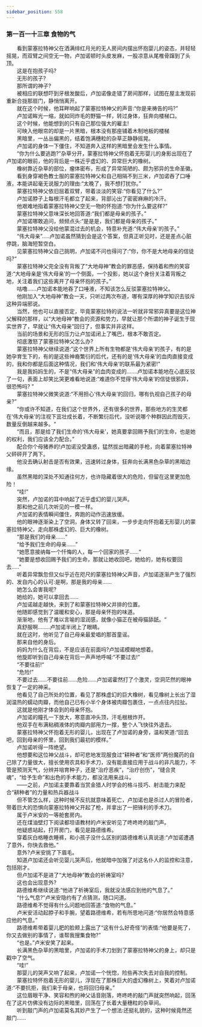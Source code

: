 ```yaml
---
sidebar_position: 558
---
```

### 第一百一十三章 食物的气  


　　看到蒙塞拉特神父在洒满绯红月光的无人房间内摆出怀抱婴儿的姿态，并轻轻摇晃，而双臂之间空无一物，卢加诺顿时头皮发麻，一股凉意从尾椎骨蹿到了头顶。  
　　这是在抱孩子吗?  
　　无形的孩子?  
　　那所谓的神子?  
　　被相应的联想吓到牙根发酸后，卢加诺像走错了房间那样，试图在屋主发现前重新合拢那扇门，静悄悄离开。  
　　就在这个时候，他耳畔响起了蒙塞拉特神父的声音:“你是来祷告的吗?”  
　　卢加诺眸光一缩，就如同炸毛的野猫一样，转过身体，狂奔向楼梯口。  
　　这个时候，他能想到的只有自己那位强大的雇主!  
　　可映入他眼帘的却是一片黑暗，根本没有那座铺着木制地板的楼梯  
　　黑暗里，一丛丛偏黑的，结着饱满穗粒的杂草正静静摇晃。  
　　卢加诺的身体一下僵住，不知道奔入这样的黑暗里会发生什么事情。  
　　“你为什么要逃跑?”杂草分开，蒙塞拉特神父怀抱着无形婴儿的身影出现在了卢加诺的眼前，他的背后是一株近乎虚幻的、异常巨大的橡树。  
　　橡树靠近杂草的部位，瘤体密布，形成了异常简陋的、颇为邪异的生命圣徽。  
　　看到身穿褐色教士服的蒙塞拉特神父和自己相隔不到三米，卢加诺吞了口唾液，本能讲起毫无说服力的理由:“太晚了，我不想打扰你。”  
　　蒙塞拉特神父依旧屈着双臂，带着淡淡的笑容:“你看见了什么?”  
　　卢加诺脖子上每根汗毛都立了起来，背部沁出了密密麻麻的冷汗。  
　　他艰难地指着蒙塞拉特神父空无一物的怀抱道:“你为什么要这样?”  
　　蒙塞拉特神父意味深长地回答道:“我们都是母亲的孩子。”  
　　卢加诺哪敢追问，频频点头:“是是是，我们都是母亲的孩子。”  
　　蒙塞拉特神父没给他蒙混过去的机会，特意补充道:“伟大母亲’的孩子。”  
　　“伟大母亲”…..卢加诺虽然猜到会是这个答案，但真正听见时，还是差点心脏停跳，脑海短暂空白。  
　　见蒙塞拉特神父自己挑明，卢加诺不问也得问了:“你，你不是大地母亲的信徒吗?“  
　　蒙塞拉特神父完全没有背叛了“大地母神”教会的罪恶感，保持着和煦的笑容道:“大地母亲是‘伟大母亲’的一个侧面，一个投影，她以这个身份关注着背叛之地，关注着我们这些离开了母亲怀抱的孩子。”  
　　咕噜……卢加诺本能地吞了口唾液，不知该怎么反驳蒙塞拉特神父。  
　　他刚加入“大地母神”教会一天，只听过两次布道，哪有深厚的神学知识去驳斥这种异端邪说。  
　　当然，他也可以直接否定，毕竟蒙塞拉特的说法一听就非常邪异真要是这位神父解释的那样，以“大地母神”教会的资源和势力，早就让那个所谓的神子诞生于现实世界了，早就让“伟大母亲”回归了，但事实并非这样。  
　　当前的场景和无形的压力让卢加诺闭上了嘴巴，根本不敢否定。  
　　彻底激怒了蒙塞拉特神父怎么办?  
　　蒙塞拉特神父继续说道:“这个世界上所有生物都是‘伟大母亲’的孩子，有的是她孕育生下的，有的是这些神裔繁衍的后代，还有的是‘伟大母亲’的血肉直接变成的，我和你都是后面这种情况，我们和‘伟大母亲’的联系最为紧密!”  
　　我是我妈妈生的，不是“伟大母亲”的血肉变成的.……卢加诺本能地在心底反驳了一句，表面上却笑比哭更难看地说道:“难道你不觉得‘伟大母亲’的信徒很邪异，很恐怖吗? ”  
　　蒙塞拉特神父微笑说道:“不用担心‘伟大母亲’的回归，哪有仇视自己孩子的母亲?”  
　　“你或许不知道，在我们这个世界外，还有很多的世界，那些地方的生灵都在‘伟大母亲’的注视下茁壮成长着，不断繁衍后代，没听说哪个种群因此而毁灭，数量反倒越来越多。“  
　　“而且，那是给了我们生命的‘伟大母亲’，她真要拿回赐予我们的生命，也是她的权利，我们应该全力配合。”  
　　配合你个母猪养的!卢加诺没受蛊惑，猛然拔出暗藏的手枪，向着蒙塞拉特神父砰砰开了两下。  
　　他没去确认射击是否有效果，迅速转过身体，狂奔向长满黑色杂草的黑暗边缘。  
　　虽然黑暗的深处不知通往何方，也许隐藏着很大的危险，但留在这里更加危险！  
　　“哇!”  
　　突然，卢加诺的耳中响起了近乎虚幻的婴儿哭声。  
　　那和他之前几次听见的一模一样。  
　　卢加诺的表情瞬间僵住，奔跑的动作迅速放缓。  
　　他的眼神逐渐染上了空洞，身体又转了回来，一步步走向怀抱着无形婴儿的蒙塞拉特神父，走向那株虚幻的、巨大的橡树。  
　　“那是我们的母亲……“  
　　“给予我们生命的母亲……”  
　　“她愿意接纳每一个忏悔的人，每一个回家的孩子……“  
　　“她要是想收回赐予我们的生命，那就让她收回吧，她给的，她有权要回去.....”  
　　听着异常飘忽但又似乎近在咫尺的蒙塞拉特神父声音，卢加诺逐渐产生了强烈的、发自内心的认可:是啊，那是我的母亲......  
　　她怎么会害我呢?  
　　她给的，她可以拿回去......  
　　卢加诺越走越快，来到了和蒙塞拉特神父并排的位置。  
　　他随即感觉到了温暖和安心，那是母亲怀抱的味道。  
　　渐渐地，他有了难以言喻的湿润感，就像小猫正在被母猫舔舐。“  
　　真舒服啊.…….卢加诺半闭上了眼睛。  
　　就在这时，他听见了自己母亲最爱唱的那首童谣。  
　　那来自他的身后。  
　　妈妈为什么在背后，不是应该在前面吗?卢加诺模糊地想着。  
　　他旋即听到自己母亲在背后一声声地呼喊:“不要过去!”  
　　“不要往前!“  
　　“危险!”  
　　不要过去……不要往前……危险.…..卢加诺霍然打了个激灵，空洞茫然的眼神恢复了一定的神采。  
　　他看见了自己所处的位置，看见了那株虚幻的巨大橡树，看见橡树上长出了湿润温热的蠕动肉瓣，而他自己已有小半个身体被肉瓣包裹住，一点点往内拉扯。  
　　这就是他刚才体会到的母亲怀抱。  
　　卢加诺的瞳孔一下放大，寒意直冲头顶，汗毛根根炸开。  
　　他双手在布满粘稠液体的肉瓣内部用力一撑，整个人飞快往外退去。  
　　蒙塞拉特神父怀抱着无形的婴儿，出现在了卢加诺的身旁，温和笑道:“回去吧，回到母亲的怀里，回到我们最初的模样。”  
　　卢加诺听得一阵绝望。  
　　他想要和这位神父战斗，却可悲地发现服食过“耕种者”和“医师”两份魔药的自己除了力量很大，擅长使用农具和手术刀，没有能直接应用于战斗的非凡能力，不管是预测天气，分辨并培育种子，还是“治疗恶疾”，“治疗创伤”，“缝合灵魂”，“给予生命”和出色的手术能力，都没法用来战斗。  
　　——之前，卢加诺主要靠着当赏金猎人时学会的格斗技巧、射击能力来配合“耕种者”的力量和热兵器战斗  
　　但不管怎么样，这种时候不反抗就意味着死亡，卢加诺也是杀过人的冒险者，带着巨大的恐惧向蒙塞拉特神父开起了枪，并拿出了一把锋利的手术刀。  
　　属于卢米安的一等舱套房内。  
　　还在煤油壁灯下阅读都坦语教材的卢米安听见了咚咚咚的敲门声。  
　　他疑惑站起，打开房门，看见是路德维希。  
　　穿着灰白格睡衣睡裤，和小孩子没什么区别的路德维希认真说道:“卢加诺遭遇了意外，你快去救他。”  
　　意外?卢米安挑了下眉毛。  
　　知道卢加诺还会听见婴儿哭声后，他就暗中加强了对这名仆人的监控和注意，包括刚才。  
　　但卢加诺不是进了“大地母神”教会的祈祷室吗?  
　　这也会出现意外?  
　　路德维希继续说道:“他进了祈祷室后，我就没法感应到他的气息了。”  
　　“什么气息?”卢米安隐约有了点猜测，随口问道。  
　　路德维希不觉得有什么问题地回答道:“食物的气息。”  
　　卢米安活动起脖子和手腕，望着路德维希，若有所思地问道:“你居然会特意感应他的气息。”  
　　路德维希带着婴儿肥的脸颊上露出了“这有什么好奇怪”的表情:“他要是死了，你又去做别的事情了，谁帮我搜集食物?”  
　　“也是。”卢米安笑了起来。  
　　长满黑色杂草的黑暗里，卢加诺的手术刀划到了蒙塞拉特神父的身上，却只是戳中了空气。  
　　“哇!”  
　　那婴儿的哭声又响了起来，卢加诺一个恍惚，险些再次失去对自我的控制。  
　　蒙塞拉特怀抱着无形的婴儿，浮现在了那株巨大的虚幻橡树上，笑着对卢加诺道:“不要抗拒，我们来于母亲，也将回归母亲。”  
　　这位眉眼干净、笑容和煦的神父话音刚落，咚咚咚的敲门声就突然响起，回荡在了这片仿佛没有边际的黑暗里，回荡在了长着大量穗粒的杂草间。  
　　听到敲门声的卢加诺莫名其妙产生了一个想法:还挺礼貌的，这种时候竟然还敲门......  
